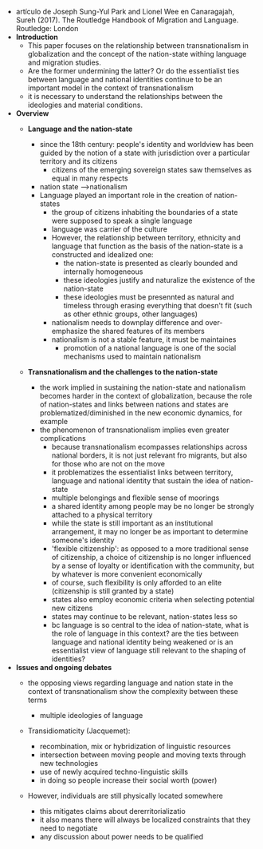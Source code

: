 - artículo de Joseph Sung-Yul Park and Lionel Wee en Canaragajah, Sureh (2017). The Routledge Handbook of Migration and Language. Routledge: London
- **Introduction**
	- This paper focuses on the relationship between transnationalism in globalization and the concept of the nation-state withing language and migration studies.
	- Are the former undermining the latter? Or do the essentialist ties between language and national identities continue to be an important model in the context of transnationalism
	- it is necessary to understand the relationships between the ideologies and material conditions.
- **Overview**
	- **Language and the nation-state**
		- since the 18th century: people's identity and worldview has been guided by the notion of a state with jurisdiction over a particular territory and its citizens 
			- citizens of the emerging sovereign states saw themselves as equal in many respects
		- nation state -->nationalism
		- Language played an important role in the creation of nation-states 
			- the group of citizens inhabiting the boundaries of a state were supposed to speak a single language
			- language was carrier of the culture
			- However, the relationship between territory, ethnicity and language that function as the basis of the nation-state is a constructed and idealized one:
				- the nation-state is presented as clearly bounded and internally homogeneous
				- these ideologies justify and naturalize the existence of the nation-state
				- these ideologies must be presennted as natural and timeless through erasing everything that doesn't fit (such as other ethnic groups, other languages)
			- nationalism needs to downplay difference and over-emphasize the shared features of its members
			- nationalism is not a stable feature, it must be maintaines
				- promotion of a national language is one of the social mechanisms used to maintain nationalism

	- **Transnationalism and the challenges to the nation-state**
		- the work implied in sustaining the nation-state and nationalism becomes harder in the context of globalization, because the role of nation-states and links between nations and states are problematized/diminished in the new economic dynamics, for example
		- the phenomenon of transnationalism implies even greater complications 
			- because transnationalism ecompasses relationships across national borders, it is not just relevant fro migrants, but also for those who are not on the move
			- it problematizes the essentialist links between territory, language and national identity that sustain the idea of nation-state
			- multiple belongings and flexible sense of moorings
			- a shared identity among people may be no longer be strongly attached to a physical territory 
			- while the state is still important as an institutional arrangement, it may no longer be as important to determine someone's identity
			- 'flexible citizenship': as opposed to a more traditional sense of citizenship, a choice of citizenship is no longer influenced by a sense of loyalty or identification with the community, but by whatever is more convenient economically
			- of course, such flexibility is only afforded to an elite (citizenship is still granted by a state)
			- states also employ economic criteria when selecting potential new citizens
			- states may continue to be relevant, nation-states less so
			- bc language is so central to the idea of nation-state, what is the role of language in this context? are the ties between language and national identity being weakened or is an essentialist view of language still relevant to the shaping of identities?
- **Issues and ongoing debates** 
	- the opposing views regarding language and nation state in the context of transnationalism show the complexity between these terms
		- multiple ideologies of language

	- Transidiomaticity (Jacquemet): 
		- recombination, mix or hybridization of linguistic resources
		- intersection between moving people and moving texts through new technologies
		- use of newly acquired techno-linguistic skills
		- in doing so people increase their social worth (power)
	- However, individuals are still physically located somewhere
		- this mitigates claims about dererritorializatio
		- it also means there will always be localized constraints that they need to negotiate
		- any discussion about power needs to be qualified